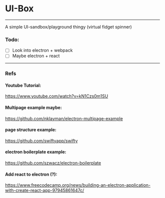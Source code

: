 # UI-Box
___

A simple UI-sandbox/playground thingy (virtual fidget spinner)


### Todo:
- [ ] Look into electron + webpack
- [ ] Maybe electron + react

___
### Refs

#### Youtube Tutorial:
https://www.youtube.com/watch?v=kN1Czs0m1SU

#### Multipage example maybe:
https://github.com/nklayman/electron-multipage-example

#### page structure example:
https://github.com/swiftyapp/swifty

#### electron boilerplate example:
https://github.com/szwacz/electron-boilerplate

#### Add react to electron (?):
https://www.freecodecamp.org/news/building-an-electron-application-with-create-react-app-97945861647c/